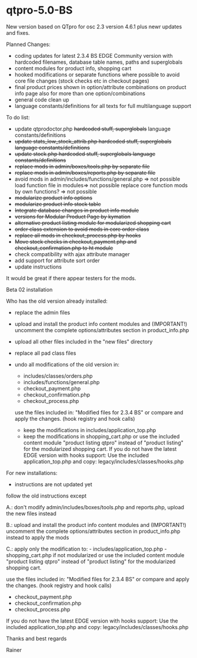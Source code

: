 # qtpro-5.0-BS
New version based on QTpro for osc 2.3 version 4.6.1 plus newr updates and fixes.

Planned Changes:
- coding updates for latest 2.3.4 BS EDGE Community version with hardcoded filenames, database table names, paths and superglobals
- content modules for product info, shopping cart
- hooked modifications or separate functions where possible to avoid core file changes (stock checks etc in checkout pages)
- final product prices shown in option/attribute combinations on product info page also for more than one option/combinations
- general code clean up
- language constants/definitions for all texts for full multilanguage support

To do list:
- update qtprodoctor.php
  <strike>hardcoded stuff, superglobals</strike>
  language constants/definitions
- <strike>update stats_low_stock_attrib.php
  hardcoded stuff, superglobals
  language constants/definitions</strike>
- <strike>update stock.php
  hardcoded stuff, superglobals
  language constants/definitions</strike>
- <strike>replace mods in admin/boxes/tools.php by separate file</strike>
- <strike>replace mods in admin/boxes/reports.php by separate file</strike>
- avoid mods in admin/includes/functions/general.php => not possible
  load function file in modules=> not possible
  replace core function mods by own functions? => not possible
- <strike>modularize product info options</strike>
- <strike>modularize product info stock table</strike>
- <strike>Integrate database changes in product info module</strike>
- <strike>versions for Modular Product Page by kymation</strike>
- <strike>alternative product listing module for modularized shopping cart</strike>
- <strike>order class extension to avoid mods in core order class</strike>
- <strike>replace all mods in checkout_process.php by hooks</strike>
- <strike>Move stock checks in checkout_payment.php and checkout_confirmation.php to ht module</strike>
- check compatibility with ajax attribute manager
- add support for attribute sort order
- update instructions

It would be great if there appear testers for the mods.

Beta 02 installation

Who has the old version already installed:

- replace the admin files

- upload and install the product info content modules and (IMPORTANT!) uncomment the complete options/attributes section in product_info.php
- upload all other files included in the "new files" directory
- replace all pad class files
- undo all modifications of the old version in:
   - includes/classes/orders.php
   - includes/functions/general.php
   - checkout_payment.php
   - checkout_confirmation.php
   - checkout_process.php
   
   use the files included in: "Modified files for 2.3.4 BS" or compare and apply the changes. (hook registry and hook calls)
   
   - keep the modifications in includes/application_top.php
   - keep the modifications in shopping_cart.php or use the included content module "product listing qtpro" instead of "product listing" for the modularized shopping cart.
   If you do not have the latest EDGE version with hooks support:
   Use the included application_top.php and copy: legacy/includes/classes/hooks.php

For new installations:

- instructions are not updated yet

follow the old instructions except

A.: don't modify  admin/includes/boxes/tools.php and reports.php, upload the new files instead

B.: upload and install the product info content modules and (IMPORTANT!) uncomment the complete options/attributes section in product_info.php instead to apply the mods

C.: apply only the modification to: 
    - includes/application_top.php
    - shopping_cart.php if not modularized or use the included content module "product listing qtpro" instead of "product listing" for the modularized shopping cart.

   use the files included in: "Modified files for 2.3.4 BS" or compare and apply the changes. (hook registry and hook calls)
   - checkout_payment.php
   - checkout_confirmation.php
   - checkout_process.php

   If you do not have the latest EDGE version with hooks support:
   Use the included application_top.php and copy: legacy/includes/classes/hooks.php   


Thanks and best regards

Rainer
